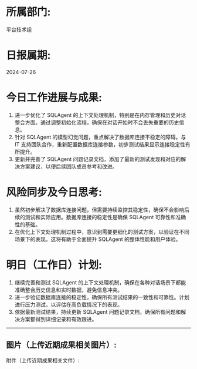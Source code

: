 # 所属部门:

平台技术组

# 日报属期:

2024-07-26

# 今日工作进展与成果:

1. 进一步优化了 SQLAgent 的上下文处理机制，特别是在内存管理和历史对话整合方面。通过调整初始化流程，确保在对话开始时不会丢失重要的历史信息。
2. 针对 SQLAgent 的模型幻觉问题，重点解决了数据库连接不稳定的障碍。与 IT 支持团队合作，重新配置数据库连接参数，初步测试结果显示连接稳定性有所提升。
3. 更新并完善了 SQLAgent 问题记录文档，添加了最新的测试发现和对应的解决方案建议，以便后续团队成员参考和改进。

# 风险同步及今日思考:

1. 虽然初步解决了数据库连接问题，但需要持续监控其稳定性，确保不会影响后续的测试和实际应用。数据库连接的稳定性是确保 SQLAgent 可靠性和准确性的基础。
2. 在优化上下文处理机制过程中，意识到需要更细化的测试方案，以验证在不同场景下的表现。这将有助于全面提升 SQLAgent 的整体性能和用户体验。

# 明日（工作日）计划:

1. 继续完善和测试 SQLAgent 的上下文处理机制，确保在各种对话场景下都能准确整合历史信息和实时数据，避免信息冲突。
2. 进一步验证数据库连接的稳定性，确保所有测试结果的一致性和可靠性。计划进行压力测试，以评估在高负载情况下的表现。
3. 依据最新测试结果，持续更新 SQLAgent 问题记录文档，确保所有问题和解决方案都得到详细记录和有效跟进。

---

图片（上传近期成果相关图片）:
-
附件（上传近期成果相关文件）:
